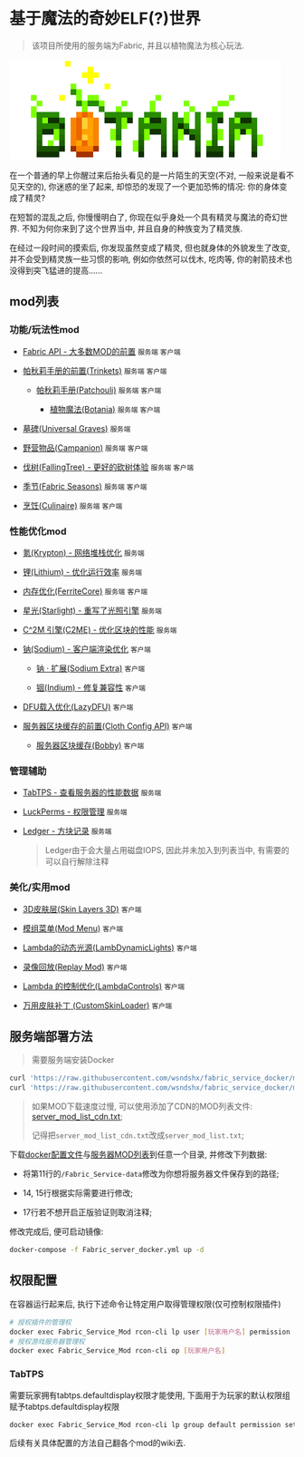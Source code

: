 # 基于魔法的奇妙ELF(?)世界

>该项目所使用的服务端为Fabric, 并且以植物魔法为核心玩法.

![/637416773599398779 (2)](image/一个图片.png)

在一个普通的早上你醒过来后抬头看见的是一片陌生的天空(不对, 一般来说是看不见天空的), 你迷惑的坐了起来, 却惊恐的发现了一个更加恐怖的情况: 你的身体变成了精灵?

在短暂的混乱之后, 你慢慢明白了, 你现在似乎身处一个具有精灵与魔法的奇幻世界. 不知为何你来到了这个世界当中, 并且自身的种族变为了精灵族.

在经过一段时间的摸索后, 你发现虽然变成了精灵, 但也就身体的外貌发生了改变, 并不会受到精灵族一些习惯的影响, 例如你依然可以伐木, 吃肉等, 你的射箭技术也没得到突飞猛进的提高......

## mod列表

### 功能/玩法性mod

- [Fabric API - 大多数MOD的前置](https://www.mcmod.cn/class/3124.html) `服务端` `客户端`

- [帕秋莉手册的前置(Trinkets)](https://www.mcmod.cn/class/3985.html) `服务端` `客户端`

    - [帕秋莉手册(Patchouli)](https://www.mcmod.cn/class/1388.html) `服务端` `客户端`

        - [植物魔法(Botania)](https://www.mcmod.cn/class/332.html) `服务端` `客户端`

- [墓碑(Universal Graves)](https://www.mcmod.cn/class/5082.html) `服务端`

- [野营物品(Campanion)](https://www.mcmod.cn/class/2852.html) `服务端` `客户端`

- [伐树(FallingTree) - 更好的砍树体验](https://www.modrinth.com/mod/fallingtree) `服务端` `客户端`

- [季节(Fabric Seasons)](https://www.modrinth.com/mod/fabric-seasons) `服务端` `客户端`

- [烹饪(Culinaire)](https://www.mcmod.cn/class/2943.html) `服务端` `客户端`

### 性能优化mod

- [氪(Krypton) - 网络堆栈优化](https://www.modrinth.com/mod/krypton) `服务端`

- [锂(Lithium) - 优化运行效率](https://www.modrinth.com/mod/lithium) `服务端`

- [内存优化(FerriteCore)](https://modrinth.com/mod/ferrite-core) `服务端` `客户端`

- [星光(Starlight) - 重写了光照引擎](https://github.com/PaperMC/Starlight) `服务端`

- [C^2M 引擎(C2ME) - 优化区块的性能](https://www.mcmod.cn/class/3511.html) `服务端`

- [钠(Sodium) - 客户端渲染优化](https://github.com/CaffeineMC/sodium-fabric) `客户端`

    - [钠 · 扩展(Sodium Extra)](https://www.modrinth.com/mod/sodium-extra) `客户端`

    - [铟(Indium) - 修复兼容性](https://www.mcmod.cn/class/3413.html) `客户端`

- [DFU载入优化(LazyDFU)](https://www.mcmod.cn/class/3407.html) `客户端`

- [服务器区块缓存的前置(Cloth Config API)](https://www.mcmod.cn/class/2346.html) `客户端`

    - [服务器区块缓存(Bobby)](https://www.mcmod.cn/class/5291.html) `客户端`

### 管理辅助

- [TabTPS - 查看服务器的性能数据](https://www.mcmod.cn/class/4089.html) `服务端`

- [LuckPerms - 权限管理](https://www.mcmod.cn/class/5192.html) `服务端`

- [Ledger - 方块记录](https://www.mcmod.cn/class/5389.html) `服务端`

    >Ledger由于会大量占用磁盘IOPS, 因此并未加入到列表当中, 有需要的可以自行解除注释

### 美化/实用mod

- [3D皮肤层(Skin Layers 3D)](https://www.mcmod.cn/class/4618.html) `客户端`

- [模组菜单(Mod Menu)](https://www.mcmod.cn/class/1675.html) `客户端`

- [Lambda的动态光源(LambDynamicLights)](https://www.mcmod.cn/class/2954.html) `客户端`

- [录像回放(Replay Mod)](https://www.mcmod.cn/class/1203.html) `客户端`

- [Lambda 的控制优化(LambdaControls)](https://www.mcmod.cn/class/5453.html) `客户端`

- [万用皮肤补丁 (CustomSkinLoader)](https://www.mcmod.cn/class/883.html) `客户端`

## 服务端部署方法

>需要服务端安装Docker

```bash
curl 'https://raw.githubusercontent.com/wsndshx/fabric_service_docker/master/Fabric_server_docker.yml' -o Fabric_server_docker.yml
curl 'https://raw.githubusercontent.com/wsndshx/fabric_service_docker/master/server_mod_list.txt' -o server_mod_list.txt
```

>如果MOD下载速度过慢, 可以使用添加了CDN的MOD列表文件: [server_mod_list_cdn.txt](https://raw.fastgit.org/wsndshx/fabric_service_docker/master/server_mod_list_cdn.txt); 
>
>记得把`server_mod_list_cdn.txt`改成`server_mod_list.txt`;

下载[docker配置文件](https://raw.githubusercontent.com/wsndshx/fabric_service_docker/master/Fabric_server_docker.yml)与[服务器MOD列表](https://raw.githubusercontent.com/wsndshx/fabric_service_docker/master/server_mod_list.txt)到任意一个目录, 并修改下列数据:

- 将第11行的`/Fabric_Service-data`修改为你想将服务器文件保存到的路径;

- 14, 15行根据实际需要进行修改;

- 17行若不想开启正版验证则取消注释;

修改完成后, 便可启动镜像: 
```bash
docker-compose -f Fabric_server_docker.yml up -d
```

## 权限配置

在容器运行起来后, 执行下述命令让特定用户取得管理权限(仅可控制权限插件)

```bash
# 授权插件的管理权
docker exec Fabric_Service_Mod rcon-cli lp user [玩家用户名] permission set luckperms.* true
# 授权游戏服务器管理权
docker exec Fabric_Service_Mod rcon-cli op [玩家用户名]
```

### TabTPS

需要玩家拥有tabtps.defaultdisplay权限才能使用, 下面用于为玩家的默认权限组赋予tabtps.defaultdisplay权限
```bash
docker exec Fabric_Service_Mod rcon-cli lp group default permission set tabtps.defaultdisplay true
```

后续有关具体配置的方法自己翻各个mod的wiki去.